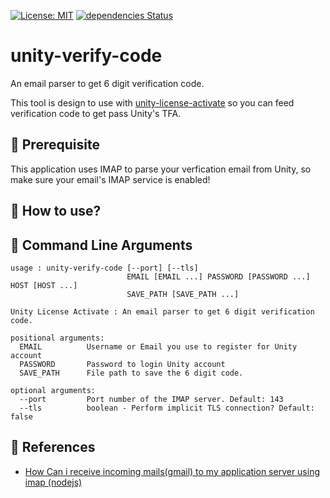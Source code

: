 [![License: MIT](https://img.shields.io/badge/License-MIT-green.svg)](https://opensource.org/licenses/MIT)
[![dependencies Status](https://status.david-dm.org/gh/jcs090218/unity-verify-code.svg)](https://david-dm.org/jcs090218/unity-verify-code)

# unity-verify-code

An email parser to get 6 digit verification code.

This tool is design to use with [unity-license-activate](https://github.com/jcs090218/unity-license-activate)
so you can feed verification code to get pass Unity's TFA.

## 💾 Prerequisite

This application uses IMAP to parse your verfication email from Unity, so make
sure your email's IMAP service is enabled!

## 🔨 How to use?

## 📇 Command Line Arguments

```
usage : unity-verify-code [--port] [--tls]
                          EMAIL [EMAIL ...] PASSWORD [PASSWORD ...] HOST [HOST ...]
                          SAVE_PATH [SAVE_PATH ...]

Unity License Activate : An email parser to get 6 digit verification code.

positional arguments:
  EMAIL          Username or Email you use to register for Unity account
  PASSWORD       Password to login Unity account
  SAVE_PATH      File path to save the 6 digit code.

optional arguments:
  --port         Port number of the IMAP server. Default: 143
  --tls          boolean - Perform implicit TLS connection? Default: false
```

## 🔗 References

* [How Can i receive incoming mails(gmail) to my application server using imap (nodejs)](https://stackoverflow.com/questions/62404008/how-can-i-receive-incoming-mailsgmail-to-my-application-server-using-imap-nod)
